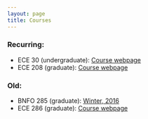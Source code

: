 ```yaml
---
layout: page
title: Courses
---
```


### Recurring:

* ECE 30 (undergraduate):  [Course webpage](https://sites.google.com/a/eng.ucsd.edu/ece-30/)
* ECE 208 (graduate): [Course webpage](https://sites.google.com/a/eng.ucsd.edu/ece208)


### Old:
* BNFO 285 (graduate): [Winter, 2016](https://sites.google.com/a/eng.ucsd.edu/bnfo285wi2016/home/syllabus)
* ECE 286 (graduate): [Course webpage](https://sites.google.com/a/eng.ucsd.edu/ece286)
